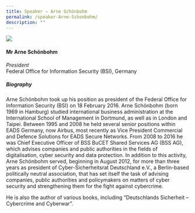 ```yaml
---
title: Speaker – Arne Schönbohm
permalink: /speaker-Arne-Schonbohm/
description: ""
---
```

![](/images/Speakers/Arne%20Schönbohm.jpg)

#### **Mr Arne Schönbohm**

*President*  
Federal Office for Information Security (BSI), Germany

##### **Biography**
Arne Schönbohm took up his position as president of the Federal Office for Information Security (BSI) on 18 February 2016. Arne Schönbohm (born 1969 in Hamburg) studied international business administration at the International School of Management in Dortmund, as well as in London and Taipei. Between 1995 and 2008 he held several senior positions within EADS Germany, now Airbus, most recently as Vice President Commercial and Defence Solutions for EADS Secure Networks. From 2008 to 2016 he was Chief Executive Officer of BSS BuCET Shared Services AG (BSS AG), which advises companies and public authorities in the
fields of digitalisation, cyber security and data protection. In addition to this activity, Arne Schönbohm served, beginning in August 2012, for more than three years as president of Cyber-Sicherheitsrat Deutschland e.V., a Berlin-based politically neutral association, that has set itself the task of advising companies, public authorities and policymakers on matters of cyber security and strengthening them for the fight against cybercrime.

He is also the author of various books, including “Deutschlands Sicherheit – Cybercrime and Cyberwar”.